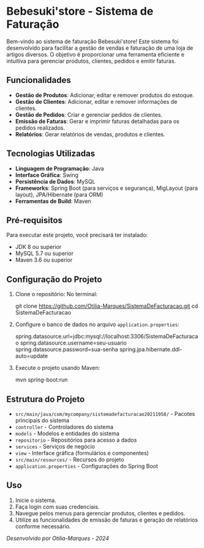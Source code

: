 # Bebesuki'store - Sistema de Faturação

Bem-vindo ao sistema de faturação Bebesuki'store! 
Este sistema foi desenvolvido para facilitar a gestão de vendas e faturação de uma loja de artigos diversos. 
O objetivo é proporcionar uma ferramenta eficiente e intuitiva para gerenciar produtos, clientes, pedidos e emitir faturas.

## Funcionalidades

- **Gestão de Produtos**: Adicionar, editar e remover produtos do estoque.
- **Gestão de Clientes**: Adicionar, editar e remover informações de clientes.
- **Gestão de Pedidos**: Criar e gerenciar pedidos de clientes.
- **Emissão de Faturas**: Gerar e imprimir faturas detalhadas para os pedidos realizados.
- **Relatórios**: Gerar relatórios de vendas, produtos e clientes.

## Tecnologias Utilizadas

- **Linguagem de Programação**: Java
- **Interface Gráfica**: Swing
- **Persistência de Dados**: MySQL
- **Frameworks**: Spring Boot (para serviços e segurança), MigLayout (para layout), JPA/Hibernate (para ORM)
- **Ferramentas de Build**: Maven

## Pré-requisitos

Para executar este projeto, você precisará ter instalado:

- JDK 8 ou superior
- MySQL 5.7 ou superior
- Maven 3.6 ou superior

## Configuração do Projeto

1. Clone o repositório:
No terminal:

   git clone https://github.com/Otilia-Marques/SistemaDeFacturacao.git 
   cd SistemaDeFacturacao
   

3. Configure o banco de dados no arquivo `application.properties`:
   
   spring.datasource.url=jdbc:mysql://localhost:3306/SistemaDeFacturacao 
   spring.datasource.username=seu-usuario
   spring.datasource.password=sua-senha
   spring.jpa.hibernate.ddl-auto=update
   

4. Execute o projeto usando Maven:
   
   mvn spring-boot:run
   

## Estrutura do Projeto

  - `src/main/java/com/mycompany/sistemadefacturacao20211958/` - Pacotes principais do sistema
  - `controller` - Controladores do sistema
  - `models` - Modelos e entidades do sistema
  - `repositorio` - Repositórios para acesso a dados
  - `services` - Serviços de negócio
  - `view` - Interface gráfica (formulários e componentes)
  - `src/main/resources/` - Recursos do projeto
  - `application.properties` - Configurações do Spring Boot

## Uso

1. Inicie o sistema.
2. Faça login com suas credenciais.
3. Navegue pelos menus para gerenciar produtos, clientes e pedidos.
4. Utilize as funcionalidades de emissão de faturas e geração de relatórios conforme necessário.


*Desenvolvido por Otilia-Marques* - *2024*
